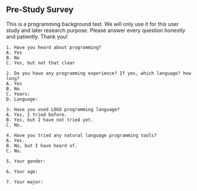 ## Pre-Study Survey

This is a programming background test. We will only use it for this user study and later research purpose. Please answer every question honestly and patiently. Thank you!

```
1. Have you heard about programming?
A. Yes
B. No
C. Yes, but not that clear
```
```
2. Do you have any programming experience? If yes, which language? how long?
A. Yes
B. No
C. Years:
D. Language:
```

```
3. Have you used LOGO programming language?
A. Yes, I tried before.
B. Yes, but I have not tried yet.
C. No.
```

```
4. Have you tried any natural language programming tools?
A. Yes.
B. No, but I have heard of.
C. No.
```

```
5. Your gender:
```

```
6. Your age:
```

```
7. Your major:
```

 
